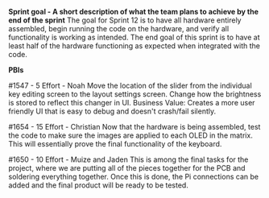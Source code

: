 **Sprint goal - A short description of what the team plans to achieve by the end of the sprint**
The goal for Sprint 12 is to have all hardware entirely assembled, begin running the code on the hardware, and verify all functionality is working as intended. The end goal of this sprint is to have at least half of the hardware functioning as expected when integrated with the code.

**PBIs**

#1547 - 5 Effort - Noah
Move the location of the slider from the individual key editing screen to the layout settings screen. Change how the brightness is stored to reflect this changer in UI.
Business Value: Creates a more user friendly UI that is easy to debug and doesn't crash/fail silently.

#1654 - 15 Effort - Christian
Now that the hardware is being assembled, test the code to make sure the images are applied to each OLED in the matrix. This will essentially prove the final functionality of the keyboard.

#1650 - 10 Effort - Muize and Jaden
This is among the final tasks for the project, where we are putting all of the pieces together for the PCB and soldering everything together. Once this is done, the Pi connections can be added and the final product will be ready to be tested. 
